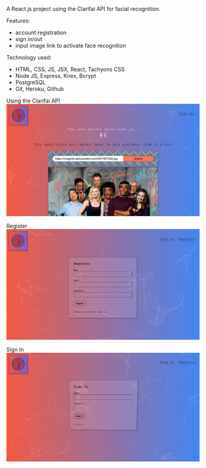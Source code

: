 A React.js project using the Clarifai API for facial recognition.

Features:
- account registration
- sign in/out
- input image link to activate face recognition

Technology used:
- HTML, CSS, JS, JSX, React, Tachyons CSS
- Node JS, Express, Knex, Bcrypt
- PostgreSQL
- Git, Heroku, Github

Using the Clarifai API
![alt text](screenshots/screenshot.jpg)

Register
![alt text](screenshots/register.jpg)

Sign In
![alt text](screenshots/signin.jpg)
